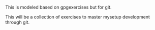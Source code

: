 This is modeled based on gpgexercises but for git.

This will be a collection of exercises to master mysetup development through git.

